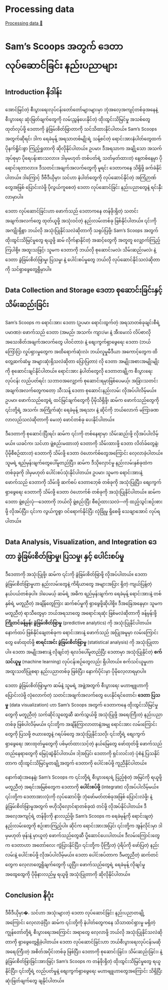 # Processing data

[Processing data 🔗](https://www.coursera.org/learn/introduction-to-computers-and-operating-systems-and-security/lecture/HkzKI/processing-data)

# Sam’s Scoops အတွက် ဒေတာ လုပ်ဆောင်ခြင်း နည်းပညာများ

## Introduction နိဒါန်း

အောင်မြင်တဲ့ စီးပွားရေးလုပ်ငန်းတော်တော်များများမှာ ဘုံအလေ့အကျင့်တစ်ခုအနေနဲ့ စီးပွားရေး ဆုံးဖြတ်ချက်တွေကို လမ်းညွှန်ပေးနိုင်တဲ့ ထိုးထွင်းသိမြင်မှု အသစ်တွေ ထုတ်လုပ်ဖို့ ဒေတာကို ခွဲခြမ်းစိတ်ဖြာတာကို သင်သိထားနိုင်ပါတယ်။ Sam’s Scoops အတွက်ဆိုရင်၊ ဒါက ရေခဲမုန့် အရသာတစ်မျိုးရဲ့ သန့်စင်တဲ့ ရောင်းအားနံပါတ်တွေထက် ပိုနက်ရှိုင်းစွာ ကြည့်ရှုတာကို ဆိုလိုနိုင်ပါတယ်။ ဥပမာ၊ ဒီအရသာက အချို့သော အသက်အုပ်စုမှာ ပိုရေပန်းစားသလား။ ဒါမှမဟုတ် တစ်ပတ်ရဲ့ သတ်မှတ်ထားတဲ့ နေ့တစ်နေ့မှာ ပိုရောင်းရတာလား။ ဒီသတင်းအချက်အလက်တွေကို မူရင်း ဒေတာကနေ သိရှိဖို့ ခက်ခဲနိုင်ပါတယ်။ ဒါကြောင့် ဒီဗီဒီယိုမှာ၊ သင်ဟာ နံပါတ်တွေကို လုပ်ဆောင်နိုင်တဲ့ အကြံဉာဏ်တွေအဖြစ် ပြောင်းလဲဖို့ ပိုလွယ်ကူစေတဲ့ ဒေတာ လုပ်ဆောင်ခြင်း နည်းပညာတွေနဲ့ ရင်းနှီးလာမှာပါ။

ဒေတာ လုပ်ဆောင်ခြင်းဟာ ဖောက်သည် ဒေတာကနေ တန်ဖိုးရှိတဲ့ သတင်းအချက်အလက်တွေ ထုတ်ယူဖို့ အသုံးဝင်တဲ့ နည်းလမ်းတစ်ခု ဖြစ်နိုင်ပါတယ်။ ၎င်းကို အကျိုးရှိစွာ ဘယ်လို အသုံးပြုနိုင်သလဲဆိုတာကို သရုပ်ပြဖို့၊ Sam’s Scoops အတွက် ထိုးထွင်းသိမြင်မှုတွေ ရယူဖို့ ဆမ် လိုက်နာနိုင်တဲ့ အဆင့်တွေကို အတူတူ လျှောက်ကြည့်ကြပါစို့။ အထူးသဖြင့်၊ သူမက ဒေတာကို ဘယ်လို စုဆောင်းမလဲ၊ သိမ်းဆည်းမလဲ၊ နဲ့ ဒေတာ ခွဲခြမ်းစိတ်ဖြာမှု၊ ပြသမှု၊ နဲ့ ပေါင်းစပ်မှုတွေ ဘယ်လို လုပ်ဆောင်နိုင်သလဲဆိုတာကို သင်ရှာဖွေတွေ့ရှိမှာပါ။

## Data Collection and Storage ဒေတာ စုဆောင်းခြင်းနှင့် သိမ်းဆည်းခြင်း

Sam’s Scoops က ရောင်းအား ဒေတာ (ဥပမာ၊ ရောင်းထွက်တဲ့ အရသာတစ်ခုချင်းစီရဲ့ ပမာဏ)၊ ဖောက်သည် ဒေတာ (အမည်၊ အသက်၊ ကျား/မ၊ နဲ့ အီးမေးလ် လိပ်စာလို အသေးစိတ်အချက်အလက်တွေ ပါဝင်တာ)၊ နဲ့ စျေးကွက်ရှာဖွေရေး ဒေတာ (ဘယ်ကြော်ငြာ လှုပ်ရှားမှုတွေက အထိရောက်ဆုံးလဲ၊ ဘယ်လူမှုမီဒီယာ အကောင့်တွေက ထိတွေ့ဆက်ဆံမှု အများဆုံးရှိသလဲဆိုတာ ပြောပြတာ) လို ဒေတာ အမျိုးအစားအမျိုးမျိုးကို စုဆောင်းချင်နိုင်ပါတယ်။ ရောင်းအား နံပါတ်တွေလို ဒေတာတချို့က စီးပွားရေးလုပ်ငန်း လည်ပတ်ရင်း သဘာဝအလျှောက် စုဆောင်းရမှာဖြစ်ပေမယ့်၊ အခြားသတင်းအချက်အလက်တွေကတော့ သီးသန့် ဒေတာ စုဆောင်းနည်းလမ်း လိုအပ်ပါလိမ့်မယ်။ ဥပမာ၊ ဖောက်သည်တွေရဲ့ ထင်မြင်ချက်တွေကို ပိုမိုသိရှိဖို့၊ ဆမ်က ဖောက်သည်တွေကို ၎င်းတို့ရဲ့ အသက်၊ အကြိုက်ဆုံး ရေခဲမုန့် အရသာ၊ နဲ့ ဆိုင်ကို ဘယ်လောက် မကြာခဏ လာလည်သလဲဆိုတာကို မေးတဲ့ ဖောင်တစ်ခု ပေးနိုင်ပါတယ်။

ဒီဒေတာကို စုဆောင်းပြီးရင်၊ ဆမ်က ၎င်းကို တစ်နေရာမှာ သိမ်းဆည်းဖို့ လိုအပ်ပါလိမ့်မယ်။ ယခင်က၊ သင်ဟာ ဖွဲ့စည်းမထားတဲ့ ဒေတာကို သိမ်းထားဖို့ ဒေတာ လိတ်ခ်တွေနဲ့၊ ပိုမိုစီစဉ်ထားတဲ့ ဒေတာကို သိမ်းဖို့ ဒေတာ ဝဲဟောက်စ်တွေအကြောင်း လေ့လာခဲ့ပါတယ်။ သူမရဲ့ ရည်မှန်းချက်တွေပေါ်မူတည်ပြီး၊ ဆမ်က ဒီသိုလှောင်မှု နည်းလမ်းနှစ်ခုထဲက တစ်ခုခုကို ဒါမှမဟုတ် ပေါင်းစပ်သုံးနိုင်ပါတယ်။ ဥပမာ၊ သူမက ရောင်းအားနဲ့ ဖောက်သည် ဒေတာကို သိမ်းဖို့ ဆက်စပ် ဒေတာဘေ့စ် တစ်ခုကို အသုံးပြုပြီး၊ စျေးကွက်ရှာဖွေရေး ဒေတာကို သိမ်းဖို့ ဒေတာ ဝဲဟောက်စ် တစ်ခုကို အသုံးပြုနိုင်ပါတယ်။ ဆမ်က ဒေတာ ဖွဲ့စည်းပုံ—ဒေတာကို ဘယ်လို ဖွဲ့စည်းပြီး စီစဉ်ထားသလဲ—ကို ထည့်သွင်းစဉ်းစားဖို့ လိုအပ်ပြီး၊ ၎င်းက လွယ်ကူစွာ ဝင်ရောက်နိုင်ပြီး လုံခြုံမှု ရှိစေဖို့ သေချာအောင် လုပ်ရပါတယ်။

## Data Analysis, Visualization, and Integration ဒေတာ ခွဲခြမ်းစိတ်ဖြာမှု၊ ပြသမှု၊ နှင့် ပေါင်းစပ်မှု

ဒီဒေတာကို အသုံးပြုဖို့၊ ဆမ်က ၎င်းကို ခွဲခြမ်းစိတ်ဖြာဖို့ လိုအပ်ပါတယ်။ ဒေတာ ခွဲခြမ်းစိတ်ဖြာမှုဟာ နည်းလမ်းတွေနဲ့ ကိရိယာတွေ အများအပြား ရှိတဲ့ ကျယ်ပြန့်တဲ့ နယ်ပယ်တစ်ခုပါ။ ဒါပေမယ့် ဆမ်ရဲ့ အဓိက ရည်မှန်းချက်က ရေခဲမုန့် ရောင်းအားနဲ့ တစ်နှစ်ရဲ့ မတူညီတဲ့ အချိန်တွေကြား ဆက်စပ်မှုကို ရှာဖွေဖို့ဆိုပါစို့။ ဒီအခြေအနေမှာ၊ သူမက မတူညီတဲ့ ရာသီတွေမှာ ဘယ်အရသာတွေ အရောင်းရဆုံး ဖြစ်မလဲဆိုတာကို ခန့်မှန်းဖို့ **ကြိုတင်ခန့်မှန်း ခွဲခြမ်းစိတ်ဖြာမှု** (predictive analytics) ကို အသုံးပြုနိုင်ပါတယ်။ နောက်ထပ် ဖြစ်နိုင်ချေတစ်ခုက ရောင်းအားနဲ့ ဖောက်သည် အပြုအမူမှာ လမ်းကြောင်းတွေ ဖော်ထုတ်ဖို့ **စာရင်းအင်း ခွဲခြမ်းစိတ်ဖြာမှု** (statistical analysis) ကို အသုံးပြုတာပါ။ ဒေတာ အမျိုးအစားနဲ့ လိုချင်တဲ့ ရလဒ်ပေါ်မူတည်ပြီး ဒေတာမှာ အသုံးပြုနိုင်တဲ့ **စက်သင်ယူမှု** (machine learning) လုပ်ငန်းစဉ်တွေလည်း ရှိပါတယ်။ စက်သင်ယူမှုဟာ အထူးသတိပြုစရာ နည်းပညာတစ်ခု ဖြစ်ပြီး၊ နောက်ပိုင်းမှာ ပိုမိုလေ့လာရမှာပါ။

ဒေတာ ခွဲခြမ်းစိတ်ဖြာမှုက ဆမ်နဲ့ သူမရဲ့ အဖွဲ့အတွက် စီးပွားရေး မဟာဗျူဟာကို ပြောင်းလဲဖို့ လုံလောက်တဲ့ သတင်းအချက်အလက်တွေ ပေးနိုင်ရင်တောင်၊ **ဒေတာ ပြသမှု** (data visualization) ဟာ Sam’s Scoops အတွက် ဒေတာကနေ ထိုးထွင်းသိမြင်မှုတွေကို မတူညီတဲ့ သက်ဆိုင်သူတွေဆီ ဆက်သွယ်ဖို့ အသုံးပြုဖို့ အရေးကြီးတဲ့ နည်းပညာတစ်ခု ဖြစ်ပါလိမ့်မယ်။ ၎င်းတို့က အချိန်ကြာလာတာနဲ့အမျှ ရောင်းအား လမ်းကြောင်းတွေကို ပြသဖို့ ဇယားတွေနဲ့ ဂရပ်ဖ်တွေ အသုံးပြုနိုင်သလို၊ ၎င်းတို့ရဲ့ စျေးကွက်ရှာဖွေရေး အားထုတ်မှုတွေကို ပစ်မှတ်ထားသင့်တဲ့ နယ်မြေတွေ ဖော်ထုတ်ဖို့ ဖောက်သည် တည်နေရာတွေကို မြေပုံဆွဲနိုင်ပါတယ်။ ဒါ့အပြင်၊ ဒေတာကို ရှင်းလင်းတဲ့ ပုံစံနဲ့ ပြသနိုင်တာက ထိုးထွင်းသိမြင်မှုတချို့အတွက် ဒေတာကို ပေါင်းစပ်ဖို့ ကူညီနိုင်ပါတယ်။

နောက်ဆုံးအနေနဲ့၊ Sam’s Scoops က ၎င်းတို့ရဲ့ စီးပွားရေးရဲ့ ပြည့်စုံတဲ့ အမြင်ကို ရယူဖို့ မတူညီတဲ့ အရင်းအမြစ်တွေက ဒေတာကို **ပေါင်းစပ်ဖို့** (integrate) လိုအပ်ပါလိမ့်မယ်။ ၎င်းတို့က ဒေတာအားလုံးကို လုပ်ဆောင်ဖို့၊ ဘုံဖော်မတ်တစ်ခုအဖြစ် ပြောင်းလဲဖို့၊ နဲ့ ခွဲခြမ်းစိတ်ဖြာမှုအတွက် ဗဟိုသိုလှောင်ရာတစ်ခုထဲ တင်ဖို့ လိုအပ်နိုင်ပါတယ်။ ဒီအလေ့အကျင့်ရဲ့ တန်ဖိုးကို နားလည်ဖို့၊ Sam’s Scoops က ရေခဲမုန့်ကို ရောင်းချတဲ့ နည်းလမ်းတွေကို စဉ်းစားကြည့်ပါ။ ဆိုင်က ရောင်းအားအပြင်၊ ၎င်းတို့က အွန်လိုင်းမှာ ဒါမှမဟုတ် ဖုန်းနဲ့ မှာယူတဲ့ ဖောက်သည်တွေဆီ ပို့ဆောင်ပေးပါတယ်။ ဒီလမ်းကြောင်းတွေက ဒေတာဟာ အတော်လေး ကွဲပြားနိုင်ပြီး၊ ၎င်းတို့က ပိုကြီးတဲ့ ပုံရိပ်ကို ဖော်ပြတဲ့ နည်းလမ်းနဲ့ ပေါင်းစပ်ဖို့ လိုအပ်ပါလိမ့်မယ်။ ဒေတာ ပေါင်းစပ်တာက ဒီမတူညီတဲ့ ဆက်တင်တွေက လေ့လာတွေ့ရှိချက်တွေကို ယူပြီး၊ ဖောက်သည်တွေရဲ့ ရေခဲမုန့် လိုချင်မှု အထွေထွေကို ပိုမိုနားလည်မှု ရယူဖို့ အသုံးပြုတာကို ဆိုလိုနိုင်ပါတယ်။

## Conclusion နိဂုံး

ဒီဗီဒီယိုမှာ�، သင်ဟာ အသုံးများတဲ့ ဒေတာ လုပ်ဆောင်ခြင်း နည်းပညာတချို့အကြောင်း လေ့လာခဲ့ပြီး၊ ဆမ်က ၎င်းတို့ကို နံပါတ်တွေကနေ သိသာထင်ရှားမှု မရှိတဲ့ ကျွန်တော်တို့ရဲ့ စီးပွားရေးအကြောင်း အရာတွေ လေ့လာဖို့ ဘယ်လို အသုံးပြုနိုင်သလဲဆိုတာကို ရှာဖွေတွေ့ရှိခဲ့ပါတယ်။ ဒေတာ လုပ်ဆောင်ခြင်းဟာ ဘယ်စီးပွားရေးလုပ်ငန်းမဆို အရေးကြီးတဲ့ အစိတ်အပိုင်းတစ်ခု ဖြစ်ပြီး၊ ဒေတာကို စုဆောင်းခြင်း၊ သိမ်းဆည်းခြင်း၊ နဲ့ ခွဲခြမ်းစိတ်ဖြာခြင်းအားဖြင့်၊ Sam’s Scoops က တန်ဖိုးရှိတဲ့ ထိုးထွင်းသိမြင်မှုတွေ ရယူနိုင်ပြီး၊ ၎င်းတို့ရဲ့ လည်ပတ်မှုနဲ့ စျေးကွက်ရှာဖွေရေး မဟာဗျူဟာတွေအကြောင်း သိရှိပြီး ဆုံးဖြတ်ချက်တွေ ချနိုင်ပါတယ်။
